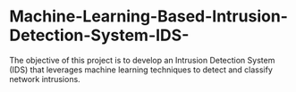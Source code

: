 # Machine-Learning-Based-Intrusion-Detection-System-IDS-
The objective of this project is to develop an Intrusion Detection System (IDS) that leverages machine learning techniques to detect and classify network intrusions.
